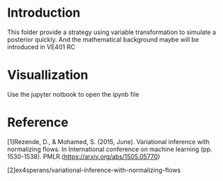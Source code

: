 # Introduction
This folder provide a strategy using variable transformation to simulate a posterior quickly. And the mathematical background maybe will be introduced in VE401 RC
# Visuallization
Use the jupyter notbook to open the ipynb file
# Reference 
[1]Rezende, D., & Mohamed, S. (2015, June). Variational inference with normalizing flows. In International conference on machine learning (pp. 1530-1538). PMLR.(https://arxiv.org/abs/1505.05770)

[2]ex4sperans/variational-inference-with-normalizing-flows
